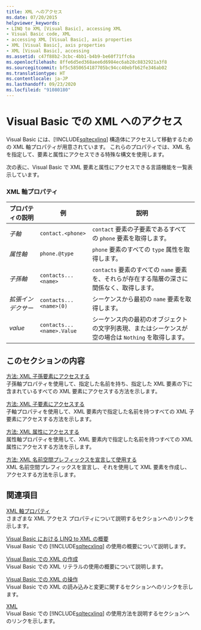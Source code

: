 ```yaml
---
title: XML へのアクセス
ms.date: 07/20/2015
helpviewer_keywords:
- LINQ to XML [Visual Basic], accessing XML
- Visual Basic code, XML
- accessing XML [Visual Basic], axis properties
- XML [Visual Basic], axis properties
- XML [Visual Basic], accessing
ms.assetid: c47f88b2-3cbc-4bb1-b4b9-be60f71ffc6a
ms.openlocfilehash: 8ffe6d5ed368aee6d6984ec6ab28c8832921a3f8
ms.sourcegitcommit: bf5c5850654187705bc94cc40ebfb62fe346ab02
ms.translationtype: HT
ms.contentlocale: ja-JP
ms.lasthandoff: 09/23/2020
ms.locfileid: "91080180"
---
```

# <a name="accessing-xml-in-visual-basic"></a>Visual Basic での XML へのアクセス

Visual Basic には、[!INCLUDE[sqltecxlinq](~/includes/sqltecxlinq-md.md)] 構造体にアクセスして移動するための XML 軸プロパティが用意されています。 これらのプロパティでは、XML 名を指定して、要素と属性にアクセスできる特殊な構文を使用します。  
  
 次の表に、Visual Basic で XML 要素と属性にアクセスできる言語機能を一覧表示しています。  
  
### <a name="xml-axis-properties"></a>XML 軸プロパティ  
  
|プロパティの説明|例|説明|  
|--------------------------|-------------|-----------------|  
|*子軸*|`contact.<phone>`|`contact` 要素の子要素であるすべての `phone` 要素を取得します。|  
|*属性軸*|`phone.@type`|`phone` 要素のすべての `type` 属性を取得します。|  
|*子孫軸*|`contacts...<name>`|`contacts` 要素のすべての `name` 要素を、それらが存在する階層の深さに関係なく、取得します。|  
|*拡張インデクサー*|`contacts...<name>(0)`|シーケンスから最初の `name` 要素を取得します。|  
|*value*|`contacts...<name>.Value`|シーケンス内の最初のオブジェクトの文字列表現、またはシーケンスが空の場合は `Nothing` を取得します。|  
  
## <a name="in-this-section"></a>このセクションの内容  

 [方法: XML 子孫要素にアクセスする](how-to-access-xml-descendant-elements.md)  
 子孫軸プロパティを使用して、指定した名前を持ち、指定した XML 要素の下に含まれているすべての XML 要素にアクセスする方法を示します。  
  
 [方法: XML 子要素にアクセスする](how-to-access-xml-child-elements.md)  
 子軸プロパティを使用して、XML 要素内で指定した名前を持つすべての XML 子要素にアクセスする方法を示します。  
  
 [方法: XML 属性にアクセスする](how-to-access-xml-attributes.md)  
 属性軸プロパティを使用して、XML 要素内で指定した名前を持つすべての XML 属性にアクセスする方法を示します。  
  
 [方法: XML 名前空間プレフィックスを宣言して使用する](how-to-declare-and-use-xml-namespace-prefixes.md)  
 XML 名前空間プレフィックスを宣言し、それを使用して XML 要素を作成し、アクセスする方法を示します。  
  
## <a name="related-sections"></a>関連項目  

 [XML 軸プロパティ](../../../language-reference/xml-axis/index.md)  
 さまざまな XML アクセス プロパティについて説明するセクションへのリンクを示します。  
  
 [Visual Basic における LINQ to XML の概要](overview-of-linq-to-xml.md)  
 Visual Basic での [!INCLUDE[sqltecxlinq](~/includes/sqltecxlinq-md.md)] の使用の概要について説明します。  
  
 [Visual Basic での XML の作成](creating-xml.md)  
 Visual Basic での XML リテラルの使用の概要について説明します。  
  
 [Visual Basic での XML の操作](manipulating-xml.md)  
 Visual Basic での XML の読み込みと変更に関するセクションへのリンクを示します。  
  
 [XML](index.md)  
 Visual Basic での [!INCLUDE[sqltecxlinq](~/includes/sqltecxlinq-md.md)] の使用方法を説明するセクションへのリンクを示します。
